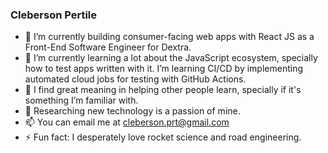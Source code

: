 ### Cleberson Pertile

<!--
**cpertile/cpertile** is a ✨ _special_ ✨ repository because its `README.md` (this file) appears on your GitHub profile.
-->

- 🔭 I’m currently building consumer-facing web apps with React JS as a Front-End Software Engineer for Dextra.
- 🌱 I’m currently learning a lot about the JavaScript ecosystem, specially how to test apps written with it. I’m learning CI/CD by implementing automated cloud jobs for testing with GitHub Actions.
- 👥 I find great meaning in helping other people learn, specially if it's something I’m familiar with.
- 💬 Researching new technology is a passion of mine.
- 📫 You can email me at cleberson.prt@gmail.com
- ⚡ Fun fact: I desperately love rocket science and road engineering.
